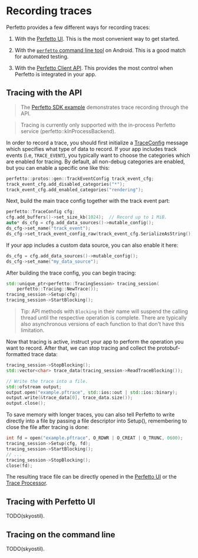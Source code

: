 # Recording traces

Perfetto provides a few different ways for recording traces:

1. With the [Perfetto UI](#tracing-with-perfetto-ui). This is the most
   convenient way to get started.

2. With the [`perfetto` command line tool](#tracing-on-the-command-line) on
   Android. This is a good match for automated testing.

3. With the [Perfetto Client API](#tracing-with-the-api). This provides the
   most control when Perfetto is integrated in your app.

## Tracing with the API

> The [Perfetto SDK example](https://github.com/skyostil/perfetto-sdk-example)
> demonstrates trace recording through the API.

> Tracing is currently only supported with the in-process Perfetto service
> (perfetto::kInProcessBackend).

In order to record a trace, you should first initialize a
[TraceConfig](/protos/perfetto/config/trace_config.proto) message which
specifies what type of data to record. If your app includes track events
(i.e, `TRACE_EVENT`), you typically want to choose the categories which are
enabled for tracing. By default, all non-debug categories are enabled, but
you can enable a specific one like this:

```C++
perfetto::protos::gen::TrackEventConfig track_event_cfg;
track_event_cfg.add_disabled_categories("*");
track_event_cfg.add_enabled_categories("rendering");
```

Next, build the main trace config together with the track event part:

```C++
perfetto::TraceConfig cfg;
cfg.add_buffers()->set_size_kb(1024);  // Record up to 1 MiB.
auto* ds_cfg = cfg.add_data_sources()->mutable_config();
ds_cfg->set_name("track_event");
ds_cfg->set_track_event_config_raw(track_event_cfg.SerializeAsString());
```

If your app includes a custom data source, you can also enable it here:

```C++
ds_cfg = cfg.add_data_sources()->mutable_config();
ds_cfg->set_name("my_data_source");
```

After building the trace config, you can begin tracing:

```C++
std::unique_ptr<perfetto::TracingSession> tracing_session(
    perfetto::Tracing::NewTrace());
tracing_session->Setup(cfg);
tracing_session->StartBlocking();
```

> Tip: API methods with `Blocking` in their name will suspend the calling
> thread until the respective operation is complete. There are typically also
> asynchronous versions of each function to that don't have this limitation.

Now that tracing is active, instruct your app to perform the operation you
want to record. After that, we can stop tracing and collect the
protobuf-formatted trace data:

```C++
tracing_session->StopBlocking();
std::vector<char> trace_data(tracing_session->ReadTraceBlocking());

// Write the trace into a file.
std::ofstream output;
output.open("example.pftrace", std::ios::out | std::ios::binary);
output.write(&trace_data[0], trace_data.size());
output.close();
```

To save memory with longer traces, you can also tell Perfetto to write
directly into a file by passing a file descriptor into Setup(), remembering
to close the file after tracing is done:

```C++
int fd = open("example.pftrace", O_RDWR | O_CREAT | O_TRUNC, 0600);
tracing_session->Setup(cfg, fd);
tracing_session->StartBlocking();
// ...
tracing_session->StopBlocking();
close(fd);
```

The resulting trace file can be directly opened in the [Perfetto
UI](https://ui.perfetto.dev) or the [Trace Processor](/docs/analysis/trace-processor.md).

## Tracing with Perfetto UI

TODO(skyostil).

## Tracing on the command line

TODO(skyostil).
